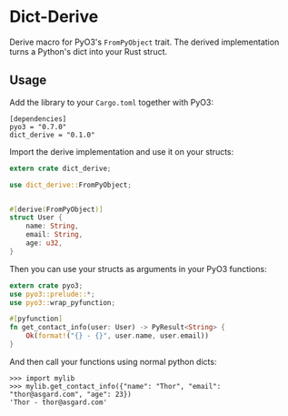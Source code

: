 # Dict-Derive

Derive macro for PyO3's `FromPyObject` trait. The derived implementation turns a Python's dict into your Rust struct.

## Usage

Add the library to your `Cargo.toml` together with PyO3:
```
[dependencies]
pyo3 = "0.7.0"
dict_derive = "0.1.0"
```

Import the derive implementation and use it on your structs:
```rust
extern crate dict_derive;

use dict_derive::FromPyObject;


#[derive(FromPyObject)]
struct User {
    name: String,
    email: String,
    age: u32,
}
```

Then you can use your structs as arguments in your PyO3 functions:
```rust
extern crate pyo3;
use pyo3::prelude::*;
use pyo3::wrap_pyfunction;

#[pyfunction]
fn get_contact_info(user: User) -> PyResult<String> {
    Ok(format!("{} - {}", user.name, user.email))
}
```

And then call your functions using normal python dicts:
```
>>> import mylib
>>> mylib.get_contact_info({"name": "Thor", "email": "thor@asgard.com", "age": 23})
'Thor - thor@asgard.com'
```
